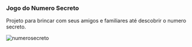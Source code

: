 ### Jogo do Numero Secreto

Projeto para brincar com seus amigos e familiares até descobrir o numero secreto.

![numerosecreto](https://github.com/elimarmcd/jogo-do-numero-secreto/assets/157633420/cb9b2ddc-99f4-4890-a9fa-44c0c7d4e709.png)

